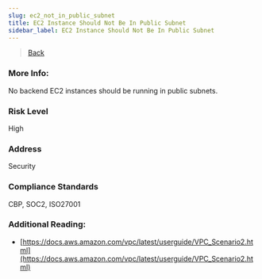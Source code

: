 ```yaml
---
slug: ec2_not_in_public_subnet
title: EC2 Instance Should Not Be In Public Subnet
sidebar_label: EC2 Instance Should Not Be In Public Subnet
---
```

> [Back](../../ec2monitoring)

### More Info:
No backend EC2 instances should be running in public subnets.

### Risk Level
High

### Address
Security

### Compliance Standards
CBP, SOC2, ISO27001

### Additional Reading:
- [https://docs.aws.amazon.com/vpc/latest/userguide/VPC_Scenario2.html](https://docs.aws.amazon.com/vpc/latest/userguide/VPC_Scenario2.html) 

